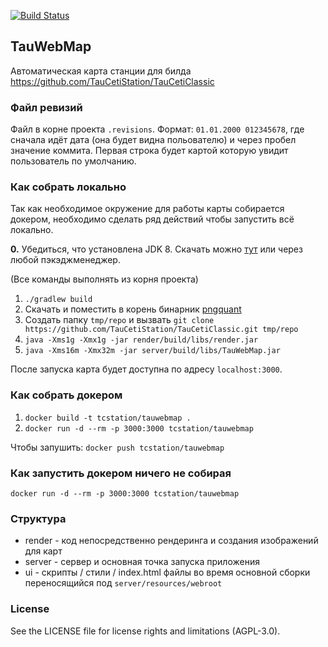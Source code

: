 [![Build Status](https://travis-ci.org/TauCetiStation/TauWebMap.svg?branch=master)](https://travis-ci.org/TauCetiStation/TauWebMap)

## TauWebMap
Автоматическая карта станции для билда https://github.com/TauCetiStation/TauCetiClassic

### Файл ревизий
Файл в корне проекта `.revisions`. Формат: `01.01.2000 012345678`, где сначала идёт дата (она будет видна польователю) и через пробел значение коммита.
Первая строка будет картой которую увидит пользователь по умолчанию.

### Как собрать локально
Так как необходимое окружение для работы карты собирается докером, необходимо сделать ряд действий чтобы запустить всё локально.

**0.** Убедиться, что установлена JDK 8. Скачать можно [тут](https://www.oracle.com/technetwork/java/javase/downloads/jdk8-downloads-2133151.html) или через любой пэкэджменеджер.

(Все команды выполнять из корня проекта)
1. `./gradlew build`
2. Скачать и поместить в корень бинарник [pngquant](https://pngquant.org/)
3. Создать папку `tmp/repo` и вызвать `git clone https://github.com/TauCetiStation/TauCetiClassic.git tmp/repo`
4. `java -Xms1g -Xmx1g -jar render/build/libs/render.jar`
5. `java -Xms16m -Xmx32m -jar server/build/libs/TauWebMap.jar`

После запуска карта будет доступна по адресу `localhost:3000`.

### Как собрать докером
1. `docker build -t tcstation/tauwebmap .`
2. `docker run -d --rm -p 3000:3000 tcstation/tauwebmap`

Чтобы запушить: `docker push tcstation/tauwebmap`

### Как запустить докером ничего не собирая
`docker run -d --rm -p 3000:3000 tcstation/tauwebmap`

### Структура
* render - код непосредственно рендеринга и создания изображений для карт
* server - сервер и основная точка запуска приложения
* ui - скрипты / стили / index.html файлы во время основной сборки переносящийся под `server/resources/webroot`

### License
See the LICENSE file for license rights and limitations (AGPL-3.0).